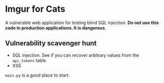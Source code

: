 # Imgur for Cats
A vulnerable web application for testing blind SQL injection. **Do not use this code in production applications. It is dangerous.**

## Vulnerability scavenger hunt
- SQL injection. See if you can recover arbitrary values from the `api_tokens` table.
- XSS

`main.py` is a good place to start.

